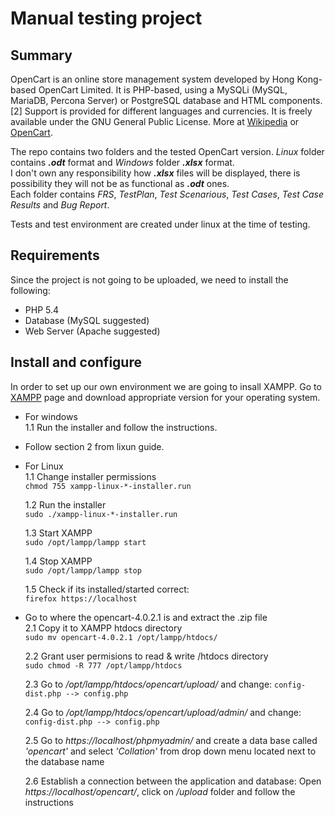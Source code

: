 # Manual testing project 


## Summary
OpenCart is an online store management system developed by Hong Kong-based OpenCart Limited. It is PHP-based, using a MySQLi (MySQL, MariaDB, Percona Server) or PostgreSQL database and HTML components.[2] Support is provided for different languages and currencies. It is freely available under the GNU General Public License. More at [Wikipedia](https://en.wikipedia.org/wiki/OpenCart) or [OpenCart](https://www.opencart.com/).

The repo contains two folders and the tested OpenCart version. _Linux_ folder contains ***.odt*** format and _Windows_ folder ***.xlsx*** format.<br>
I don't own any responsibility how ***.xlsx*** files will be  displayed, there is possibility they will not be as functional as ***.odt*** ones.<br>
Each folder contains _FRS_, _TestPlan_, _Test Scenarious_, _Test Cases_, _Test Case Results_ and _Bug Report_.<br>

Tests and test environment are created under linux at the time of testing.


## Requirements
Since the project is not going to be uploaded, we need to install the following:<br>
* PHP 5.4<br>
* Database (MySQL suggested)<br>
* Web Server (Apache suggested)<br>


## Install and configure

In order to set up our own environment we are going to insall XAMPP. Go to [XAMPP](https://www.apachefriends.org) page and download appropriate version for your operating system.
* For windows<br>
  1.1 Run the installer and follow the instructions.<br>

* Follow section 2 from lixun guide.<br>


* For Linux<br>
  1.1 Change installer permissions<br>
    `chmod 755 xampp-linux-*-installer.run`<br>
 
  1.2 Run the installer<br>
    `sudo ./xampp-linux-*-installer.run`<br>
  
  1.3 Start XAMPP<br>
    `sudo /opt/lampp/lampp start`<br>
  
  1.4 Stop XAMPP<br>
    `sudo /opt/lampp/lampp stop`<br>
  
  1.5 Check if its installed/started correct:<br>
    `firefox https://localhost`<br>
    
* Go to where the opencart-4.0.2.1 is and extract the .zip file<br>
  2.1 Copy it to XAMPP htdocs directory<br>
	`sudo mv opencart-4.0.2.1 /opt/lampp/htdocs/`<br>
  
  2.2 Grant user permisions to read & write /htdocs directory<br>
	`sudo chmod -R 777 /opt/lampp/htdocs`<br>
  
  2.3 Go to _/opt/lampp/htdocs/opencart/upload/_ and change: `config-dist.php --> config.php`<br>
  
  2.4 Go to _/opt/lampp/htdocs/opencart/upload/admin/_ and change: `config-dist.php --> config.php`<br>
  
  2.5 Go to _https://localhost/phpmyadmin/_ and create a data base called _'opencart'_ and select _'Collation'_ from drop down menu located next to the database name<br>
  
  2.6 Establish a connection between the application and database: Open _https://localhost/opencart/_, click on _/upload_ folder and follow the instructions
